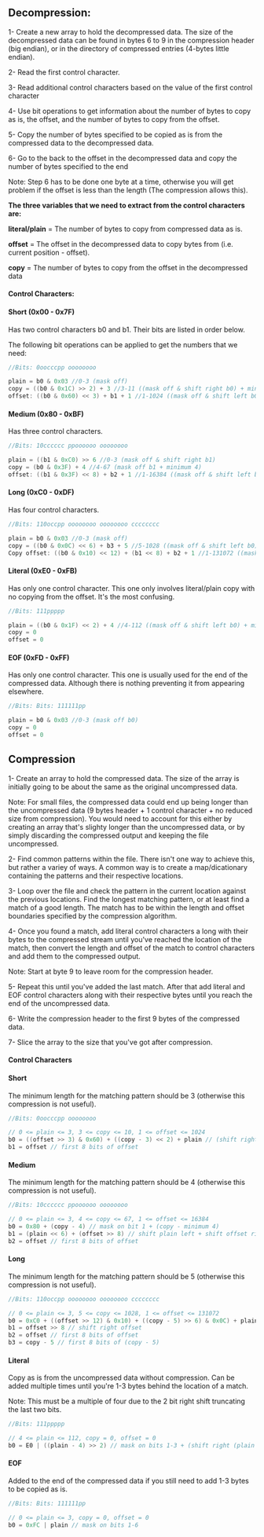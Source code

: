 ## Decompression:

1- Create a new array to hold the decompressed data. The size of the decompressed data can be found in bytes 6 to 9 in the compression header (big endian), or in the directory of compressed entries (4-bytes little endian).

2- Read the first control character.

3- Read additional control characters based on the value of the first control character

4- Use bit operations to get information about the number of bytes to copy as is, the offset, and the number of bytes to copy from the offset.

5- Copy the number of bytes specified to be copied as is from the compressed data to the decompressed data.

6- Go to the back to the offset in the decompressed data and copy the number of bytes specified to the end

Note: Step 6 has to be done one byte at a time, otherwise you will get problem if the offset is less than the length (The compression allows this).

**The three variables that we need to extract from the control characters are:**

**literal/plain** = The number of bytes to copy from compressed data as is.

**offset** = The offset in the decompressed data to copy bytes from (i.e. current position - offset).

**copy** = The number of bytes to copy from the offset in the decompressed data

#### Control Characters:

#### Short (0x00 - 0x7F)

Has two control characters b0 and b1. Their bits are listed in order below.

The following bit operations can be applied to get the numbers that we need:

```C
//Bits: 0oocccpp oooooooo

plain = b0 & 0x03 //0-3 (mask off)
copy = ((b0 & 0x1C) >> 2) + 3 //3-11 ((mask off & shift right b0) + minimum 3)
offset: ((b0 & 0x60) << 3) + b1 + 1 //1-1024 ((mask off & shift left b0) + b1 + minimum 1)
```

#### Medium (0x80 - 0xBF)

Has three control characters.

```C
//Bits: 10cccccc ppoooooo oooooooo

plain = ((b1 & 0xC0) >> 6 //0-3 (mask off & shift right b1)
copy = (b0 & 0x3F) + 4 //4-67 (mask off b1 + minimum 4)
offset: ((b1 & 0x3F) << 8) + b2 + 1 //1-16384 ((mask off & shift left b1) + b2 + minimum 1)
```

#### Long (0xC0 - 0xDF)

Has four control characters.

```C
//Bits: 110occpp oooooooo oooooooo cccccccc

plain = b0 & 0x03 //0-3 (mask off)
copy = ((b0 & 0x0C) << 6) + b3 + 5 //5-1028 ((mask off & shift left b0) + b3 + minimum 5)
Copy offset: ((b0 & 0x10) << 12) + (b1 << 8) + b2 + 1 //1-131072 ((mask off & shift left b0) + (shift left b1) + b2 + minimum 1)
```
#### Literal (0xE0 - 0xFB)

Has only one control character. This one only involves literal/plain copy with no copying from the offset. It's the most confusing.

```C
//Bits: 111ppppp

plain = ((b0 & 0x1F) << 2) + 4 //4-112 ((mask off & shift left b0) + minimum 4)
copy = 0
offset = 0
```

#### EOF (0xFD - 0xFF)

Has only one control character. This one is usually used for the end of the compressed data. Although there is nothing preventing it from appearing elsewhere.

```C
//Bits: Bits: 111111pp

plain = b0 & 0x03 //0-3 (mask off b0)
copy = 0
offset = 0
```

## Compression

1- Create an array to hold the compressed data. The size of the array is initially going to be about the same as the original uncompressed data.

Note: For small files, the compressed data could end up being longer than the uncompressed data (9 bytes header + 1 control character + no reduced size from compression). You would need to account for this either by creating an array that's slighty longer than the uncompressed data, or by simply discarding the compressed output and keeping the file uncompressed.

2- Find common patterns within the file. There isn't one way to achieve this, but rather a variey of ways. A common way is to create a map/dicationary containing the patterns and their respective locations.

3- Loop over the file and check the pattern in the current location against the previous locations. Find the longest matching pattern, or at least find a match of a good length. The match has to be within the length and offset boundaries specified by the compression algorithm.

4- Once you found a match, add literal control characters a long with their bytes to the compressed stream until you've reached the location of the match, then convert the length and offset of the match to control characters and add them to the compressed output.

Note: Start at byte 9 to leave room for the compression header.

5- Repeat this until you've added the last match. After that add literal and EOF control characters along with their respective bytes until you reach the end of the uncompressed data.

6- Write the compression header to the first 9 bytes of the compressed data.

7- Slice the array to the size that you've got after compression.

#### Control Characters

#### Short

The minimum length for the matching pattern should be 3 (otherwise this compression is not useful).

```C
//Bits: 0oocccpp oooooooo

// 0 <= plain <= 3, 3 <= copy <= 10, 1 <= offset <= 1024
b0 = ((offset >> 3) & 0x60) + ((copy - 3) << 2) + plain // (shift right & mask off offset + (shift left (copy - 3)))
b1 = offset // first 8 bits of offset
```

#### Medium

The minimum length for the matching pattern should be 4 (otherwise this compression is not useful).

```C
//Bits: 10cccccc ppoooooo oooooooo

// 0 <= plain <= 3, 4 <= copy <= 67, 1 <= offset <= 16384
b0 = 0x80 + (copy - 4) // mask on bit 1 + (copy - minimum 4)
b1 = (plain << 6) + (offset >> 8) // shift plain left + shift offset right
b2 = offset // first 8 bits of offset
```

#### Long

The minimum length for the matching pattern should be 5 (otherwise this compression is not useful).

```C
//Bits: 110occpp oooooooo oooooooo cccccccc

// 0 <= plain <= 3, 5 <= copy <= 1028, 1 <= offset <= 131072
b0 = 0xC0 + ((offset >> 12) & 0x10) + ((copy - 5) >> 6) & 0x0C) + plain // (mask on bit 1-2 + (shift right & mask off offset) + (shift right & mask off (copy - minimum 5)) + plain
b1 = offset >> 8 // shift right offset
b2 = offset // first 8 bits of offset
b3 = copy - 5 // first 8 bits of (copy - 5)
```
#### Literal

Copy as is from the uncompressed data without compression. Can be added multiple times until you're 1-3 bytes behind the location of a match.

Note: This must be a multiple of four due to the 2 bit right shift truncating the last two bits.

```C
//Bits: 111ppppp

// 4 <= plain <= 112, copy = 0, offset = 0
b0 = E0 | ((plain - 4) >> 2) // mask on bits 1-3 + (shift right (plain - minimum 4))
```

#### EOF

Added to the end of the compressed data if you still need to add 1-3 bytes to be copied as is.

```C
//Bits: Bits: 111111pp

// 0 <= plain <= 3, copy = 0, offset = 0
b0 = 0xFC | plain // mask on bits 1-6
```

